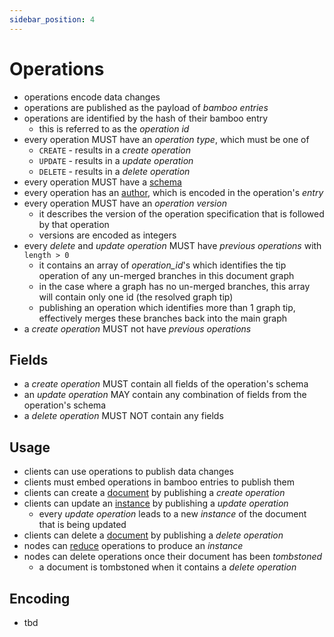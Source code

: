 ```yaml
---
sidebar_position: 4
---
```


# Operations

- operations encode data changes
- operations are published as the payload of _bamboo entries_
- operations are identified by the hash of their bamboo entry
  - this is referred to as the _operation id_
- every operation MUST have an _operation type_, which must be one of
  - `CREATE` - results in a _create operation_
  - `UPDATE` - results in a _update operation_
  - `DELETE` - results in a _delete operation_
- every operation MUST have a [schema](/docs/writing-data/schemas)
- every operation has an [author](/docs/writing-data/key-pairs), which is encoded in the operation's _entry_
- every operation MUST have an _operation version_
  - it describes the version of the operation specification that is followed by that operation
  - versions are encoded as integers
- every _delete_ and _update operation_ MUST have _previous operations_ with `length > 0`
  - it contains an array of _operation_id_'s which identifies the tip operation of any un-merged branches in this document graph
  - in the case where a graph has no un-merged branches, this array will contain only one id (the resolved graph tip)
  - publishing an operation which identifies more than 1 graph tip, effectively merges these branches back into the main graph
- a _create operation_ MUST not have _previous operations_

## Fields

- a _create operation_ MUST contain all fields of the operation's schema
- an _update operation_ MAY contain any combination of fields from the operation's schema
- a _delete operation_ MUST NOT contain any fields

## Usage

- clients can use operations to publish data changes
- clients must embed operations in bamboo entries to publish them
- clients can create a [document](/docs/organising-data/documents-instances#documents) by publishing a _create operation_
- clients can update an [instance](/docs/organising-data/documents-instances#instances) by publishing a _update operation_
  - every _update operation_ leads to a new _instance_ of the document that is being updated
- clients can delete a [document](/docs/organising-data/documents-instances#documents) by publishing a _delete operation_
- nodes can [reduce](/docs/organising-data/reduction) operations to produce an _instance_
- nodes can delete operations once their document has been _tombstoned_
  - a document is tombstoned when it contains a _delete operation_

## Encoding

- tbd
